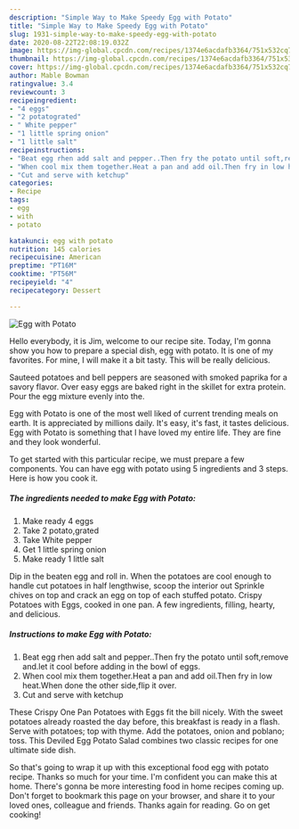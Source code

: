 ```yaml
---
description: "Simple Way to Make Speedy Egg with Potato"
title: "Simple Way to Make Speedy Egg with Potato"
slug: 1931-simple-way-to-make-speedy-egg-with-potato
date: 2020-08-22T22:08:19.032Z
image: https://img-global.cpcdn.com/recipes/1374e6acdafb3364/751x532cq70/egg-with-potato-recipe-main-photo.jpg
thumbnail: https://img-global.cpcdn.com/recipes/1374e6acdafb3364/751x532cq70/egg-with-potato-recipe-main-photo.jpg
cover: https://img-global.cpcdn.com/recipes/1374e6acdafb3364/751x532cq70/egg-with-potato-recipe-main-photo.jpg
author: Mable Bowman
ratingvalue: 3.4
reviewcount: 3
recipeingredient:
- "4 eggs"
- "2 potatograted"
- " White pepper"
- "1 little spring onion"
- "1 little salt"
recipeinstructions:
- "Beat egg rhen add salt and pepper..Then fry the potato until soft,remove and.let it cool before adding in the bowl of eggs."
- "When cool mix them together.Heat a pan and add oil.Then fry in low heat.When done the other side,flip it over."
- "Cut and serve with ketchup"
categories:
- Recipe
tags:
- egg
- with
- potato

katakunci: egg with potato 
nutrition: 145 calories
recipecuisine: American
preptime: "PT16M"
cooktime: "PT56M"
recipeyield: "4"
recipecategory: Dessert

---
```



![Egg with Potato](https://img-global.cpcdn.com/recipes/1374e6acdafb3364/751x532cq70/egg-with-potato-recipe-main-photo.jpg)

Hello everybody, it is Jim, welcome to our recipe site. Today, I'm gonna show you how to prepare a special dish, egg with potato. It is one of my favorites. For mine, I will make it a bit tasty. This will be really delicious.

Sauteed potatoes and bell peppers are seasoned with smoked paprika for a savory flavor. Over easy eggs are baked right in the skillet for extra protein. Pour the egg mixture evenly into the.

Egg with Potato is one of the most well liked of current trending meals on earth. It is appreciated by millions daily. It's easy, it's fast, it tastes delicious. Egg with Potato is something that I have loved my entire life. They are fine and they look wonderful.


To get started with this particular recipe, we must prepare a few components. You can have egg with potato using 5 ingredients and 3 steps. Here is how you cook it.

<!--inarticleads1-->

##### The ingredients needed to make Egg with Potato:

1. Make ready 4 eggs
1. Take 2 potato,grated
1. Take  White pepper
1. Get 1 little spring onion
1. Make ready 1 little salt


Dip in the beaten egg and roll in. When the potatoes are cool enough to handle cut potatoes in half lengthwise, scoop the interior out Sprinkle chives on top and crack an egg on top of each stuffed potato. Crispy Potatoes with Eggs, cooked in one pan. A few ingredients, filling, hearty, and delicious. 

<!--inarticleads2-->

##### Instructions to make Egg with Potato:

1. Beat egg rhen add salt and pepper..Then fry the potato until soft,remove and.let it cool before adding in the bowl of eggs.
1. When cool mix them together.Heat a pan and add oil.Then fry in low heat.When done the other side,flip it over.
1. Cut and serve with ketchup


These Crispy One Pan Potatoes with Eggs fit the bill nicely. With the sweet potatoes already roasted the day before, this breakfast is ready in a flash. Serve with potatoes; top with thyme. Add the potatoes, onion and poblano; toss. This Deviled Egg Potato Salad combines two classic recipes for one ultimate side dish. 

So that's going to wrap it up with this exceptional food egg with potato recipe. Thanks so much for your time. I'm confident you can make this at home. There's gonna be more interesting food in home recipes coming up. Don't forget to bookmark this page on your browser, and share it to your loved ones, colleague and friends. Thanks again for reading. Go on get cooking!
